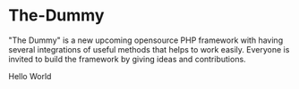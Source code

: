 # The-Dummy
"The Dummy" is a new upcoming opensource PHP framework with having several integrations of useful methods that helps to work easily. Everyone is invited to build the framework by giving ideas and contributions.



Hello World
